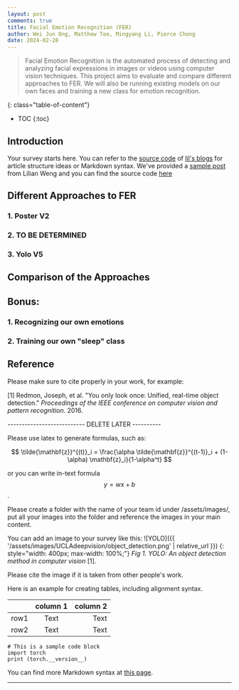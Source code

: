 ```yaml
---
layout: post
comments: true
title: Facial Emotion Recognition (FER)
author: Wei Jun Ong, Matthew Teo, Mingyang Li, Pierce Chong
date: 2024-02-28
---
```



> Facial Emotion Recognition is the automated process of detecting and analyzing facial expressions in images or videos using computer vision techniques. This project aims to evaluate and compare different approaches to FER. We will also be running existing models on our own faces and training a new class for emotion recognition.


<!--more-->
{: class="table-of-content"}
* TOC
{:toc}

## Introduction
Your survey starts here. You can refer to the [source code](https://github.com/lilianweng/lil-log/tree/master/_posts) of [lil's blogs](https://lilianweng.github.io/lil-log/) for article structure ideas or Markdown syntax. We've provided a [sample post](https://ucladeepvision.github.io/CS188-Projects-2022Winter/2017/06/21/an-overview-of-deep-learning.html) from Lilian Weng and you can find the source code [here](https://raw.githubusercontent.com/UCLAdeepvision/CS188-Projects-2022Winter/main/_posts/2017-06-21-an-overview-of-deep-learning.md)

## Different Approaches to FER
### 1. Poster V2



### 2. TO BE DETERMINED


### 3. Yolo V5


## Comparison of the Approaches

## Bonus:

### 1. Recognizing our own emotions

### 2. Training our own "sleep" class

## Reference
Please make sure to cite properly in your work, for example:

[1] Redmon, Joseph, et al. "You only look once: Unified, real-time object detection." *Proceedings of the IEEE conference on computer vision and pattern recognition*. 2016.

--------------------------- DELETE LATER ----------

Please use latex to generate formulas, such as:

$$
\tilde{\mathbf{z}}^{(t)}_i = \frac{\alpha \tilde{\mathbf{z}}^{(t-1)}_i + (1-\alpha) \mathbf{z}_i}{1-\alpha^t}
$$

or you can write in-text formula $$y = wx + b$$.

Please create a folder with the name of your team id under /assets/images/, put all your images into the folder and reference the images in your main content.

You can add an image to your survey like this:
![YOLO]({{ '/assets/images/UCLAdeepvision/object_detection.png' | relative_url }})
{: style="width: 400px; max-width: 100%;"}
*Fig 1. YOLO: An object detection method in computer vision* [1].

Please cite the image if it is taken from other people's work.

Here is an example for creating tables, including alignment syntax.

|             | column 1    |  column 2     |
| :---        |    :----:   |          ---: |
| row1        | Text        | Text          |
| row2        | Text        | Text          |

```
# This is a sample code block
import torch
print (torch.__version__)
```

You can find more Markdown syntax at [this page](https://www.markdownguide.org/basic-syntax/).

---
